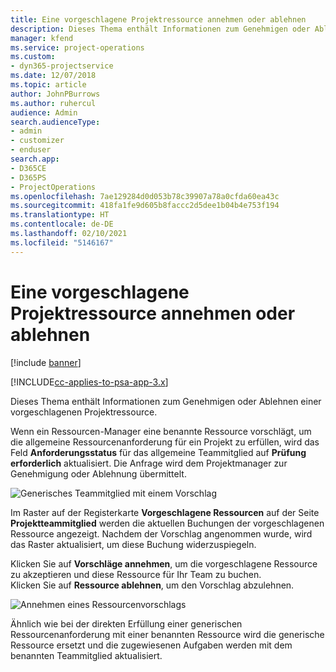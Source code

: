 ```yaml
---
title: Eine vorgeschlagene Projektressource annehmen oder ablehnen
description: Dieses Thema enthält Informationen zum Genehmigen oder Ablehnen einer vorgeschlagenen Projektressource.
manager: kfend
ms.service: project-operations
ms.custom:
- dyn365-projectservice
ms.date: 12/07/2018
ms.topic: article
author: JohnPBurrows
ms.author: ruhercul
audience: Admin
search.audienceType:
- admin
- customizer
- enduser
search.app:
- D365CE
- D365PS
- ProjectOperations
ms.openlocfilehash: 7ae129284d0d053b78c39907a78a0cfda60ea43c
ms.sourcegitcommit: 418fa1fe9d605b8faccc2d5dee1b04b4e753f194
ms.translationtype: HT
ms.contentlocale: de-DE
ms.lasthandoff: 02/10/2021
ms.locfileid: "5146167"
---
```

# <a name="accept-or-reject-a-proposed-project-resource"></a>Eine vorgeschlagene Projektressource annehmen oder ablehnen

[!include [banner](../includes/psa-now-project-operations.md)]

[!INCLUDE[cc-applies-to-psa-app-3.x](../includes/cc-applies-to-psa-app-3x.md)]

Dieses Thema enthält Informationen zum Genehmigen oder Ablehnen einer vorgeschlagenen Projektressource.

Wenn ein Ressourcen-Manager eine benannte Ressource vorschlägt, um die allgemeine Ressourcenanforderung für ein Projekt zu erfüllen, wird das Feld **Anforderungsstatus** für das allgemeine Teammitglied auf **Prüfung erforderlich** aktualisiert. Die Anfrage wird dem Projektmanager zur Genehmigung oder Ablehnung übermittelt.

![Generisches Teammitglied mit einem Vorschlag](media/RM-how-to-19.png)

Im Raster auf der Registerkarte **Vorgeschlagene Ressourcen** auf der Seite **Projektteammitglied** werden die aktuellen Buchungen der vorgeschlagenen Ressource angezeigt. Nachdem der Vorschlag angenommen wurde, wird das Raster aktualisiert, um diese Buchung widerzuspiegeln. 

Klicken Sie auf **Vorschläge annehmen**, um die vorgeschlagene Ressource zu akzeptieren und diese Ressource für Ihr Team zu buchen.  
Klicken Sie auf **Ressource ablehnen**, um den Vorschlag abzulehnen.

![Annehmen eines Ressourcenvorschlags](media/RM-how-to-20.png) 

Ähnlich wie bei der direkten Erfüllung einer generischen Ressourcenanforderung mit einer benannten Ressource wird die generische Ressource ersetzt und die zugewiesenen Aufgaben werden mit dem benannten Teammitglied aktualisiert.
